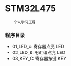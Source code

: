 # STM32L475

```
    个人学习工程
```
### 程序目录
- 01_LED_c: 寄存器点亮 LED
- 02_LED_S: 用汇编点亮 LED
- 03_KEY_C: 寄存器按键 KEY
